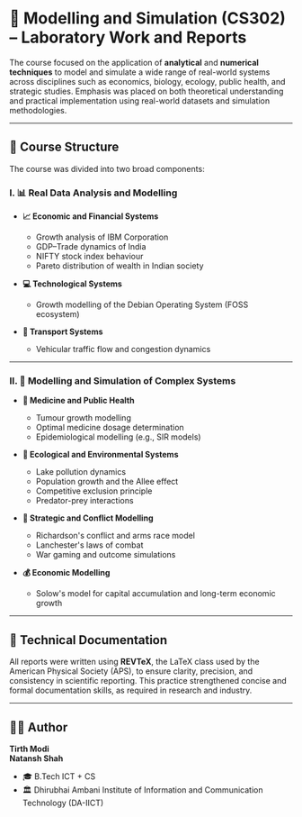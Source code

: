 # 🧮 Modelling and Simulation (CS302) – Laboratory Work and Reports

The course focused on the application of **analytical** and **numerical techniques** to model and simulate a wide range of real-world systems across disciplines such as economics, biology, ecology, public health, and strategic studies. Emphasis was placed on both theoretical understanding and practical implementation using real-world datasets and simulation methodologies.

---

## 🧭 Course Structure

The course was divided into two broad components:

### I. 📊 Real Data Analysis and Modelling

- **📈 Economic and Financial Systems**
  - Growth analysis of IBM Corporation
  - GDP–Trade dynamics of India
  - NIFTY stock index behaviour
  - Pareto distribution of wealth in Indian society

- **💻 Technological Systems**
  - Growth modelling of the Debian Operating System (FOSS ecosystem)

- **🚗 Transport Systems**
  - Vehicular traffic flow and congestion dynamics

---

### II. 🔬 Modelling and Simulation of Complex Systems

- **🧬 Medicine and Public Health**
  - Tumour growth modelling
  - Optimal medicine dosage determination
  - Epidemiological modelling (e.g., SIR models)

- **🌱 Ecological and Environmental Systems**
  - Lake pollution dynamics
  - Population growth and the Allee effect
  - Competitive exclusion principle
  - Predator-prey interactions

- **🎯 Strategic and Conflict Modelling**
  - Richardson's conflict and arms race model
  - Lanchester's laws of combat
  - War gaming and outcome simulations

- **💰 Economic Modelling**
  - Solow's model for capital accumulation and long-term economic growth

---

## 📝 Technical Documentation

All reports were written using **REVTeX**, the LaTeX class used by the American Physical Society (APS), to ensure clarity, precision, and consistency in scientific reporting. This practice strengthened concise and formal documentation skills, as required in research and industry.

---

## 👨‍💻 Author

**Tirth Modi**  
**Natansh Shah**
- 🎓 B.Tech ICT + CS   
- 🏛️ Dhirubhai Ambani Institute of Information and Communication Technology (DA-IICT)
